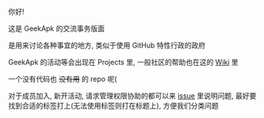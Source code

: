 你好!

这是 GeekApk 的交流事务版面

是用来讨论各种事宜的地方, 类似于使用 GitHub 特性行政的政府

GeekApk 的活动等会出现在 Projects 里, 一般社区的帮助也在这的 [Wiki](https://github.com/geekapk-r/Talk/wiki) 里

一个没有代码也 ~~没有用~~ 的 repo 呢(

对于成员加入, 新开活动, 请求管理权限协助的都可以来 [issue](https://github.com/geekapk-r/Talk/issues) 里说明问题, 最好要找到合适的标签打上(无法使用标签则打在标题上), 方便我们分类问题
